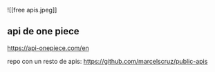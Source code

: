 ![[free apis.jpeg]]

## api de one piece

https://api-onepiece.com/en

repo con un resto de apis:
https://github.com/marcelscruz/public-apis
